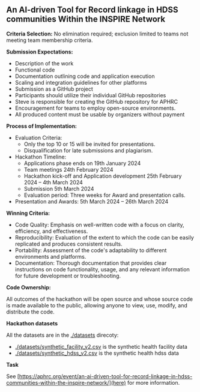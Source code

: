 ## An AI-driven Tool for Record linkage in HDSS communities Within the INSPIRE Network

**Criteria Selection:** No elimination required; exclusion limited to teams not meeting team membership criteria.

**Submission Expectations:**

- Description of the work
- Functional code
- Documentation outlining code and application execution
- Scaling and integration guidelines for other platforms
- Submission as a GitHub project
- Participants should utilize their individual GitHub repositories
- Steve is responsible for creating the GitHub repository for APHRC
- Encouragement for teams to employ open-source environments.
- All produced content must be usable by organizers without payment

**Process of Implementation:**

- Evaluation Criteria:
	- Only the top 10 or 15 will be invited for presentations.
	- Disqualification for late submissions and plagiarism.
- Hackathon Timeline:
	 - Applications phase ends on 19th January 2024
	 - Team meetings 24th February 2024
	 - Hackathon kick-off and Application development 25th February 2024 – 4th March 2024
	 - Submission 5th March 2024
	 - Evaluation period: Three weeks for Award and presentation calls.
- Presentation and Awards: 5th March 2024 – 26th March 2024

**Winning Criteria:**

- Code Quality: Emphasis on well-written code with a focus on clarity, efficiency, and effectiveness.
- Reproducibility: Evaluation of the extent to which the code can be easily replicated and produces consistent results.
- Portability: Assessment of the code's adaptability to different environments and platforms.
- Documentation: Thorough documentation that provides clear instructions on code functionality, usage, and any relevant information for future development or troubleshooting.

**Code Ownership:**

All outcomes of the hackathon will be open source and whose source code is made available to the public, allowing anyone to view, use, modify, and distribute the code.

**Hackathon datasets**

All the datasets are in the [./datasets](datasets) direcoty:

- [./datasets/synthetic_facility_v2.csv](synthetic_facility_v2.csv) is the synthetic health facility data
- [./datasets/synthetic_hdss_v2.csv](synthetic_hdss_v2.csv) is the synthetic health hdss data

**Task**

See [https://aphrc.org/event/an-ai-driven-tool-for-record-linkage-in-hdss-communities-within-the-inspire-network/](here) for more information.
